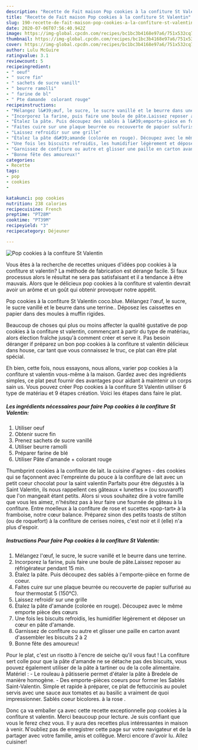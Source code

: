 ```yaml
---
description: "Recette de Fait maison Pop cookies à la confiture St Valentin"
title: "Recette de Fait maison Pop cookies à la confiture St Valentin"
slug: 190-recette-de-fait-maison-pop-cookies-a-la-confiture-st-valentin
date: 2020-07-06T07:56:40.942Z
image: https://img-global.cpcdn.com/recipes/bc1bc3b4168e97a6/751x532cq70/pop-cookies-a-la-confiture-st-valentin-photo-principale-de-la-recette.jpg
thumbnail: https://img-global.cpcdn.com/recipes/bc1bc3b4168e97a6/751x532cq70/pop-cookies-a-la-confiture-st-valentin-photo-principale-de-la-recette.jpg
cover: https://img-global.cpcdn.com/recipes/bc1bc3b4168e97a6/751x532cq70/pop-cookies-a-la-confiture-st-valentin-photo-principale-de-la-recette.jpg
author: Lulu McGuire
ratingvalue: 3.1
reviewcount: 5
recipeingredient:
- " oeuf"
- " sucre fin"
- " sachets de sucre vanill"
- " beurre ramolli"
- " farine de bl"
- " Pte damande  colorant rouge"
recipeinstructions:
- "Mélangez l&#39;œuf, le sucre, le sucre vanillé et le beurre dans une terrine."
- "Incorporez la farine, puis faire une boule de pâte.Laissez reposer au réfrigérateur pendant 15 min."
- "Étalez la pâte. Puis découpez des sablés à l&#39;emporte-pièce en forme de coeur."
- "Faites cuire sur une plaque beurrée ou recouverte de papier sulfurisé au four thermostat 5 (150°C)."
- "Laissez refroidir sur une grille"
- "Étalez la pâte d&#39;amande (colorée en rouge). Découpez avec le même emporte pièce des cœurs"
- "Une fois les biscuits refroidis, les humidifier légèrement et déposer un cœur en pâte d&#39;amande."
- "Garnissez de confiture ou autre et glisser une paille en carton avant d&#39;assembler les biscuits 2 à 2"
- "Bonne fête des amoureux!"
categories:
- Recette
tags:
- pop
- cookies
- 

katakunci: pop cookies  
nutrition: 238 calories
recipecuisine: French
preptime: "PT28M"
cooktime: "PT39M"
recipeyield: "3"
recipecategory: Déjeuner

---
```



![Pop cookies à la confiture St Valentin](https://img-global.cpcdn.com/recipes/bc1bc3b4168e97a6/751x532cq70/pop-cookies-a-la-confiture-st-valentin-photo-principale-de-la-recette.jpg)

Vous êtes à la recherche de recettes uniques d'idées pop cookies à la confiture st valentin? La méthode de fabrication est dérange facile. Si faux processus alors le résultat ne sera pas satisfaisant et il a tendance à être mauvais. Alors que le délicieux pop cookies à la confiture st valentin devrait avoir un arôme et un goût qui obtenir provoquer notre appétit.

Pop cookies à la confiture St Valentin coco.blue. Mélangez l&#39;œuf, le sucre, le sucre vanillé et le beurre dans une terrine.. Déposez les caissettes en papier dans des moules à muffin rigides.

Beaucoup de choses qui plus ou moins affecter la qualité gustative de pop cookies à la confiture st valentin, commençant à partir du type de matériau, alors élection fraîche jusqu'à comment créer et serve it. Pas besoin déranger if préparez un bon pop cookies à la confiture st valentin délicieux dans house, car tant que vous connaissez le truc, ce plat can être plat spécial.


Eh bien, cette fois, nous essayons, nous allons, varier pop cookies à la confiture st valentin vous-même à la maison. Gardez avec des ingrédients simples, ce plat peut fournir des avantages pour aidant à maintenir un corps sain us. Vous pouvez créer Pop cookies à la confiture St Valentin utiliser 6 type de matériau et 9 étapes création. Voici les étapes dans faire le plat.

<!--inarticleads1-->

##### Les ingrédients nécessaires pour faire Pop cookies à la confiture St Valentin:

1. Utiliser  oeuf
1. Obtenir  sucre fin
1. Prenez  sachets de sucre vanillé
1. Utiliser  beurre ramolli
1. Préparer  farine de blé
1. Utiliser  Pâte d&#39;amande + colorant rouge


Thumbprint cookies à la confiture de lait. la cuisine d&#39;agnes - des cookies qui se façonnent avec l&#39;empreinte du pouce à la confiture de lait avec un petit coeur chocolat pour la saint valentin Parfaits pour être dégustés à la Saint Valentin, ils nous rappellent ces gâteaux « lunettes » (ou souvaroff) que l&#39;on mangeait étant petits. Alors si vous souhaitez dire à votre famille que vous les aimez, n&#39;hésitez pas à leur faire une fournée de gâteau à la confiture. Entre moelleux à la confiture de rose et sucettes «pop-tart» à la framboise, notre cœur balance. Préparez sinon des petits toasts de stilton (ou de roquefort) à la confiture de cerises noires, c&#39;est noir et il (elle) n&#39;a plus d&#39;espoir. 

<!--inarticleads2-->

##### Instructions Pour faire Pop cookies à la confiture St Valentin:

1. Mélangez l&#39;œuf, le sucre, le sucre vanillé et le beurre dans une terrine.
1. Incorporez la farine, puis faire une boule de pâte.Laissez reposer au réfrigérateur pendant 15 min.
1. Étalez la pâte. Puis découpez des sablés à l&#39;emporte-pièce en forme de coeur.
1. Faites cuire sur une plaque beurrée ou recouverte de papier sulfurisé au four thermostat 5 (150°C).
1. Laissez refroidir sur une grille
1. Étalez la pâte d&#39;amande (colorée en rouge). Découpez avec le même emporte pièce des cœurs
1. Une fois les biscuits refroidis, les humidifier légèrement et déposer un cœur en pâte d&#39;amande.
1. Garnissez de confiture ou autre et glisser une paille en carton avant d&#39;assembler les biscuits 2 à 2
1. Bonne fête des amoureux!


Pour le plat, c&#39;est un risotto à l&#39;encre de seiche qu&#39;il vous faut ! La confiture sert colle pour que la pâte d&#39;amande ne se détache pas des biscuits, vous pouvez également utiliser de la pâte à tartiner ou de la colle alimentaire. Matériel : - Le rouleau à pâtisserie permet d&#39;étaler la pâte à Bredele de manière homogène. - Des emporte-pièces coeurs pour former les Sablés Saint-Valentin. Simple et rapide à préparer, ce plat de fettuccinis au poulet servis avec une sauce aux tomates et au basilic a vraiment de quoi impressionner. Sablés coeur bicolores. à la rose . 


Donc ça va emballer ça avec cette recette exceptionnelle pop cookies à la confiture st valentin. Merci beaucoup pour lecture. Je suis confiant que vous le ferez chez vous. Il y aura des recettes plus  intéressantes in maison à venir. N'oubliez pas de enregistrer cette page sur votre navigateur et de la partager avec votre famille, amis et collègue. Merci encore d'avoir lu. Allez cuisiner!
